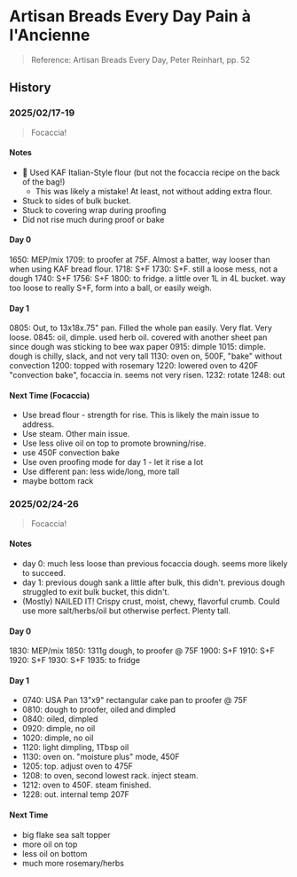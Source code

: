 # Artisan Breads Every Day Pain à l'Ancienne

> Reference: Artisan Breads Every Day, Peter Reinhart, pp. 52

## History

### 2025/02/17-19

> Focaccia!

#### Notes

- 🚨 Used KAF Italian-Style flour (but not the focaccia recipe on the back of the bag!)
    - This was likely a mistake! At least, not without adding extra flour.
- Stuck to sides of bulk bucket.
- Stuck to covering wrap during proofing
- Did not rise much during proof or bake


#### Day 0

1650: MEP/mix
1709: to proofer at 75F. Almost a batter, way looser than when using KAF bread flour.
1718: S+F
1730: S+F. still a loose mess, not a dough
1740: S+F
1756: S+F
1800: to fridge. a little over 1L in 4L bucket. way too loose to really S+F, form into a ball, or easily weigh.

#### Day 1

0805: Out, to 13x18x.75" pan. Filled the whole pan easily. Very flat. Very loose.
0845: oil, dimple. used herb oil. covered with another sheet pan since dough was sticking to bee wax paper
0915: dimple
1015: dimple. dough is chilly, slack, and not very tall
1130: oven on, 500F, "bake" without convection
1200: topped with rosemary
1220: lowered oven to 420F "convection bake", focaccia in. seems not very risen.
1232: rotate
1248: out

#### Next Time (Focaccia)

- Use bread flour - strength for rise. This is likely the main issue to address.
- Use steam. Other main issue.
- Use less olive oil on top to promote browning/rise.
- use 450F convection bake
- Use oven proofing mode for day 1 - let it rise a lot
- Use different pan: less wide/long, more tall
- maybe bottom rack


### 2025/02/24-26

> Focaccia!

#### Notes

- day 0: much less loose than previous focaccia dough. seems more likely to succeed.
- day 1: previous dough sank a little after bulk, this didn't. previous dough struggled to exit bulk bucket, this didn't.
- (Mostly) NAILED IT! Crispy crust, moist, chewy, flavorful crumb. Could use more salt/herbs/oil but otherwise perfect. Plenty tall.

#### Day 0

1830: MEP/mix
1850: 1311g dough, to proofer @ 75F
1900: S+F
1910: S+F
1920: S+F
1930: S+F
1935: to fridge

#### Day 1

- 0740: USA Pan 13"x9" rectangular cake pan to proofer @ 75F
- 0810: dough to proofer, oiled and dimpled
- 0840: oiled, dimpled
- 0920: dimple, no oil
- 1020: dimple, no oil
- 1120: light dimpling, 1Tbsp oil
- 1130: oven on. "moisture plus" mode, 450F
- 1205: top. adjust oven to 475F
- 1208: to oven, second lowest rack. inject steam.
- 1212: oven to 450F. steam finished.
- 1228: out. internal temp 207F

#### Next Time

- big flake sea salt topper
- more oil on top
- less oil on bottom
- much more rosemary/herbs
